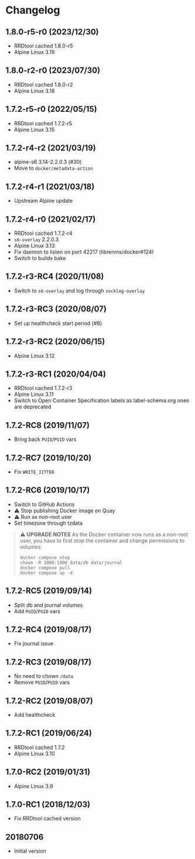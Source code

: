 # Changelog

## 1.8.0-r5-r0 (2023/12/30)

* RRDtool cached 1.8.0-r5
* Alpine Linux 3.19

## 1.8.0-r2-r0 (2023/07/30)

* RRDtool cached 1.8.0-r2
* Alpine Linux 3.18

## 1.7.2-r5-r0 (2022/05/15)

* RRDtool cached 1.7.2-r5
* Alpine Linux 3.15

## 1.7.2-r4-r2 (2021/03/19)

* alpine-s6 3.14-2.2.0.3 (#30)
* Move to `docker/metadata-action`

## 1.7.2-r4-r1 (2021/03/18)

* Upstream Alpine update

## 1.7.2-r4-r0 (2021/02/17)

* RRDtool cached 1.7.2-r4
* `s6-overlay` 2.2.0.3
* Alpine Linux 3.13
* Fix daemon to listen on port 42217 (librenms/docker#124)
* Switch to buildx bake

## 1.7.2-r3-RC4 (2020/11/08)

* Switch to `s6-overlay` and log through `socklog-overlay`

## 1.7.2-r3-RC3 (2020/08/07)

* Set up healthcheck start period (#8)

## 1.7.2-r3-RC2 (2020/06/15)

* Alpine Linux 3.12

## 1.7.2-r3-RC1 (2020/04/04)

* RRDtool cached 1.7.2-r3
* Alpine Linux 3.11
* Switch to Open Container Specification labels as label-schema.org ones are deprecated

## 1.7.2-RC8 (2019/11/07)

* Bring back `PUID`/`PGID` vars

## 1.7.2-RC7 (2019/10/20)

* Fix `WRITE_JITTER`

## 1.7.2-RC6 (2019/10/17)

* Switch to GitHub Actions
* :warning: Stop publishing Docker image on Quay
* :warning: Run as non-root user
* Set timezone through tzdata

> :warning: **UPGRADE NOTES**
> As the Docker container now runs as a non-root user, you have to first stop the container and change permissions to volumes:
> ```
> docker compose stop
> chown -R 1000:1000 data/db data/journal
> docker compose pull
> docker compose up -d
> ```

## 1.7.2-RC5 (2019/09/14)

* Split db and journal volumes
* Add `PUID`/`PGID` vars

## 1.7.2-RC4 (2019/08/17)

* Fix journal issue

## 1.7.2-RC3 (2019/08/17)

* No need to chown `/data`
* Remove `PUID`/`PGID` vars

## 1.7.2-RC2 (2019/08/07)

* Add healthcheck

## 1.7.2-RC1 (2019/06/24)

* RRDtool cached 1.7.2
* Alpine Linux 3.10

## 1.7.0-RC2 (2019/01/31)

* Alpine Linux 3.9

## 1.7.0-RC1 (2018/12/03)

* Fix RRDtool cached version

## 20180706

* Initial version
